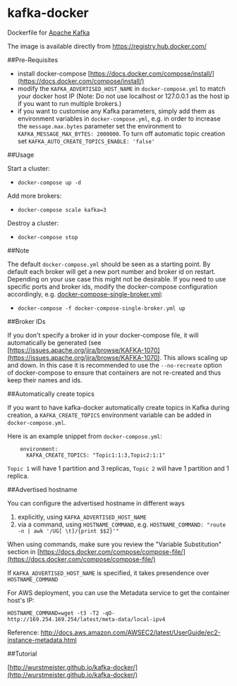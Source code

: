 kafka-docker
============

Dockerfile for [Apache Kafka](http://kafka.apache.org/)

The image is available directly from https://registry.hub.docker.com/

##Pre-Requisites

- install docker-compose [https://docs.docker.com/compose/install/](https://docs.docker.com/compose/install/)
- modify the ```KAFKA_ADVERTISED_HOST_NAME``` in ```docker-compose.yml``` to match your docker host IP (Note: Do not use localhost or 127.0.0.1 as the host ip if you want to run multiple brokers.)
- if you want to customise any Kafka parameters, simply add them as environment variables in ```docker-compose.yml```, e.g. in order to increase the ```message.max.bytes``` parameter set the environment to ```KAFKA_MESSAGE_MAX_BYTES: 2000000```. To turn off automatic topic creation set ```KAFKA_AUTO_CREATE_TOPICS_ENABLE: 'false'```

##Usage

Start a cluster:

- ```docker-compose up -d ```

Add more brokers:

- ```docker-compose scale kafka=3```

Destroy a cluster:

- ```docker-compose stop```

##Note

The default ```docker-compose.yml``` should be seen as a starting point. By default each broker will get a new port number and broker id on restart. Depending on your use case this might not be desirable. If you need to use specific ports and broker ids, modify the docker-compose configuration accordingly, e.g. [docker-compose-single-broker.yml](https://github.com/wurstmeister/kafka-docker/blob/master/docker-compose-single-broker.yml):

- ```docker-compose -f docker-compose-single-broker.yml up```

##Broker IDs

If you don't specify a broker id in your docker-compose file, it will automatically be generated (see [https://issues.apache.org/jira/browse/KAFKA-1070](https://issues.apache.org/jira/browse/KAFKA-1070). This allows scaling up and down. In this case it is recommended to use the ```--no-recreate``` option of docker-compose to ensure that containers are not re-created and thus keep their names and ids.


##Automatically create topics

If you want to have kafka-docker automatically create topics in Kafka during
creation, a ```KAFKA_CREATE_TOPICS``` environment variable can be
added in ```docker-compose.yml```.

Here is an example snippet from ```docker-compose.yml```:

        environment:
          KAFKA_CREATE_TOPICS: "Topic1:1:3,Topic2:1:1"

```Topic 1``` will have 1 partition and 3 replicas, ```Topic 2``` will have 1 partition and 1 replica.

##Advertised hostname 

You can configure the advertised hostname in different ways 

1. explicitly, using ```KAFKA_ADVERTISED_HOST_NAME``` 
2. via a command, using ```HOSTNAME_COMMAND```, e.g. ```HOSTNAME_COMMAND: "route -n | awk '/UG[ \t]/{print $$2}'"```

When using commands, make sure you review the "Variable Substitution" section in [https://docs.docker.com/compose/compose-file/](https://docs.docker.com/compose/compose-file/)

If ```KAFKA_ADVERTISED_HOST_NAME``` is specified, it takes presendence over ```HOSTNAME_COMMAND```

For AWS deployment, you can use the Metadata service to get the container host's IP:
```
HOSTNAME_COMMAND=wget -t3 -T2 -qO-  http://169.254.169.254/latest/meta-data/local-ipv4
```
Reference: http://docs.aws.amazon.com/AWSEC2/latest/UserGuide/ec2-instance-metadata.html

##Tutorial

[http://wurstmeister.github.io/kafka-docker/](http://wurstmeister.github.io/kafka-docker/)



